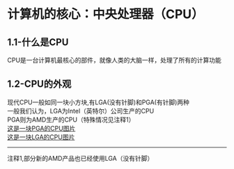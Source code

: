 # 计算机的核心：中央处理器（CPU） 
## 1.1-什么是CPU  
CPU是一台计算机最核心的部件，就像人类的大脑一样，处理了所有的计算功能  
## 1.2-CPU的外观
现代CPU一般如同一块小方块,有LGA(没有针脚)和PGA(有针脚)两种  
一般我们认为，LGA为Intel（英特尔）公司生产的CPU    
PGA则为AMD生产的CPU（特殊情况见注释1）   
[这是一块PGA的CPU图片](图片部分/AMD_Phenom_X4_9750_(Underside).jpg)  
[这是一块LGA的CPU图片](图片部分/Intel_CPU_Pentium_4_640_Prescott_bottom.jpg)  





















***
注释1,部分新的AMD产品也已经使用LGA（没有针脚）
